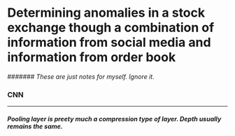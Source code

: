 # Determining anomalies in a stock exchange though a combination of information from social media and information from order book

####### *These are just notes for myself. Ignore it.*

### CNN
---

##### Pooling layer is preety much a compression type of layer. Depth usually remains the same.

